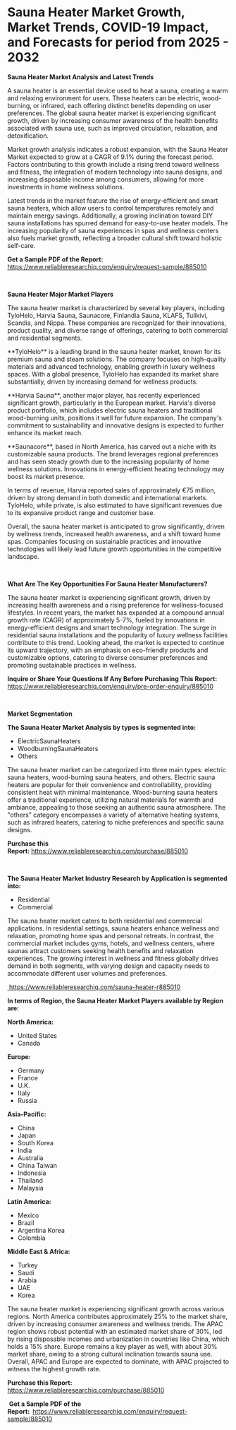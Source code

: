<p><h1>Sauna Heater Market Growth, Market Trends, COVID-19 Impact, and Forecasts for period from 2025 - 2032</h1></p><p><strong>Sauna Heater Market Analysis and Latest Trends</strong></p>
<p><p>A sauna heater is an essential device used to heat a sauna, creating a warm and relaxing environment for users. These heaters can be electric, wood-burning, or infrared, each offering distinct benefits depending on user preferences. The global sauna heater market is experiencing significant growth, driven by increasing consumer awareness of the health benefits associated with sauna use, such as improved circulation, relaxation, and detoxification.</p><p>Market growth analysis indicates a robust expansion, with the Sauna Heater Market expected to grow at a CAGR of 9.1% during the forecast period. Factors contributing to this growth include a rising trend toward wellness and fitness, the integration of modern technology into sauna designs, and increasing disposable income among consumers, allowing for more investments in home wellness solutions.</p><p>Latest trends in the market feature the rise of energy-efficient and smart sauna heaters, which allow users to control temperatures remotely and maintain energy savings. Additionally, a growing inclination toward DIY sauna installations has spurred demand for easy-to-use heater models. The increasing popularity of sauna experiences in spas and wellness centers also fuels market growth, reflecting a broader cultural shift toward holistic self-care.</p></p>
<p><strong>Get a Sample PDF of the Report:&nbsp;</strong> <a href="https://www.reliableresearchiq.com/enquiry/request-sample/885010?utm_campaign=3199&utm_medium=2&utm_source=Github&utm_content=ia&utm_term=16042025&utm_id=sauna-heater">https://www.reliableresearchiq.com/enquiry/request-sample/885010</a></p>
<p>&nbsp;</p>
<p><strong>Sauna Heater Major Market Players</strong></p>
<p><p>The sauna heater market is characterized by several key players, including TyloHelo, Harvia Sauna, Saunacore, Finlandia Sauna, KLAFS, Tulikivi, Scandia, and Nippa. These companies are recognized for their innovations, product quality, and diverse range of offerings, catering to both commercial and residential segments.</p><p>**TyloHelo** is a leading brand in the sauna heater market, known for its premium sauna and steam solutions. The company focuses on high-quality materials and advanced technology, enabling growth in luxury wellness spaces. With a global presence, TyloHelo has expanded its market share substantially, driven by increasing demand for wellness products.</p><p>**Harvia Sauna**, another major player, has recently experienced significant growth, particularly in the European market. Harvia's diverse product portfolio, which includes electric sauna heaters and traditional wood-burning units, positions it well for future expansion. The company's commitment to sustainability and innovative designs is expected to further enhance its market reach.</p><p>**Saunacore**, based in North America, has carved out a niche with its customizable sauna products. The brand leverages regional preferences and has seen steady growth due to the increasing popularity of home wellness solutions. Innovations in energy-efficient heating technology may boost its market presence.</p><p>In terms of revenue, Harvia reported sales of approximately €75 million, driven by strong demand in both domestic and international markets. TyloHelo, while private, is also estimated to have significant revenues due to its expansive product range and customer base.</p><p>Overall, the sauna heater market is anticipated to grow significantly, driven by wellness trends, increased health awareness, and a shift toward home spas. Companies focusing on sustainable practices and innovative technologies will likely lead future growth opportunities in the competitive landscape.</p></p>
<p>&nbsp;</p>
<p><strong>What Are The Key Opportunities For Sauna Heater Manufacturers?</strong></p>
<p><p>The sauna heater market is experiencing significant growth, driven by increasing health awareness and a rising preference for wellness-focused lifestyles. In recent years, the market has expanded at a compound annual growth rate (CAGR) of approximately 5-7%, fueled by innovations in energy-efficient designs and smart technology integration. The surge in residential sauna installations and the popularity of luxury wellness facilities contribute to this trend. Looking ahead, the market is expected to continue its upward trajectory, with an emphasis on eco-friendly products and customizable options, catering to diverse consumer preferences and promoting sustainable practices in wellness.</p></p>
<p><strong>Inquire or Share Your Questions If Any Before Purchasing This Report:</strong> <a href="https://www.reliableresearchiq.com/enquiry/pre-order-enquiry/885010?utm_campaign=3199&utm_medium=2&utm_source=Github&utm_content=ia&utm_term=16042025&utm_id=sauna-heater">https://www.reliableresearchiq.com/enquiry/pre-order-enquiry/885010</a></p>
<p>&nbsp;</p>
<p><strong>Market Segmentation</strong></p>
<p><strong>The Sauna Heater Market Analysis by types is segmented into:</strong></p>
<p><ul><li>ElectricSaunaHeaters</li><li>WoodburningSaunaHeaters</li><li>Others</li></ul></p>
<p><p>The sauna heater market can be categorized into three main types: electric sauna heaters, wood-burning sauna heaters, and others. Electric sauna heaters are popular for their convenience and controllability, providing consistent heat with minimal maintenance. Wood-burning sauna heaters offer a traditional experience, utilizing natural materials for warmth and ambiance, appealing to those seeking an authentic sauna atmosphere. The "others" category encompasses a variety of alternative heating systems, such as infrared heaters, catering to niche preferences and specific sauna designs.</p></p>
<p><strong>Purchase this Report:&nbsp;</strong><a href="https://www.reliableresearchiq.com/purchase/885010?utm_campaign=3199&utm_medium=2&utm_source=Github&utm_content=ia&utm_term=16042025&utm_id=sauna-heater">https://www.reliableresearchiq.com/purchase/885010</a></p>
<p>&nbsp;</p>
<p><strong>The Sauna Heater Market Industry Research by Application is segmented into:</strong></p>
<p><ul><li>Residential</li><li>Commercial</li></ul></p>
<p><p>The sauna heater market caters to both residential and commercial applications. In residential settings, sauna heaters enhance wellness and relaxation, promoting home spas and personal retreats. In contrast, the commercial market includes gyms, hotels, and wellness centers, where saunas attract customers seeking health benefits and relaxation experiences. The growing interest in wellness and fitness globally drives demand in both segments, with varying design and capacity needs to accommodate different user volumes and preferences.</p></p>
<p><a href="https://www.reliableresearchiq.com/sauna-heater-r885010?utm_campaign=3199&utm_medium=2&utm_source=Github&utm_content=ia&utm_term=16042025&utm_id=sauna-heater">&nbsp;https://www.reliableresearchiq.com/sauna-heater-r885010</a></p>
<p><strong>In terms of Region, the Sauna Heater Market Players available by Region are:</strong></p>
<p>
    <p> <strong> North America: </strong>
        <ul>
            <li>United States</li>
            <li>Canada</li>
        </ul>
        </p> 
    <p> <strong> Europe: </strong>
        <ul>
            <li>Germany</li>
            <li>France</li>
            <li>U.K.</li>
            <li>Italy</li>
            <li>Russia</li>
        </ul>
        </p> 
    <p> <strong> Asia-Pacific: </strong>
        <ul>
            <li>China</li>
            <li>Japan</li>
            <li>South Korea</li>
            <li>India</li>
            <li>Australia</li>
            <li>China Taiwan</li>
            <li>Indonesia</li>
            <li>Thailand</li>
            <li>Malaysia</li>
        </ul>
        </p> 
    <p> <strong> Latin America: </strong>
        <ul>
            <li>Mexico</li>
            <li>Brazil</li>
            <li>Argentina Korea</li>
            <li>Colombia</li>
        </ul>
        </p> 
    <p> <strong> Middle East & Africa: </strong>
        <ul>
            <li>Turkey</li>
            <li>Saudi</li>
            <li>Arabia</li>
            <li>UAE</li>
            <li>Korea</li>
        </ul>
    </p>
    </p>
<p><p>The sauna heater market is experiencing significant growth across various regions. North America contributes approximately 25% to the market share, driven by increasing consumer awareness and wellness trends. The APAC region shows robust potential with an estimated market share of 30%, led by rising disposable incomes and urbanization in countries like China, which holds a 15% share. Europe remains a key player as well, with about 30% market share, owing to a strong cultural inclination towards sauna use. Overall, APAC and Europe are expected to dominate, with APAC projected to witness the highest growth rate.</p></p>
<p><strong>Purchase this Report: </strong><a href="https://www.reliableresearchiq.com/purchase/885010?utm_campaign=3199&utm_medium=2&utm_source=Github&utm_content=ia&utm_term=16042025&utm_id=sauna-heater">https://www.reliableresearchiq.com/purchase/885010</a></p>
<p>&nbsp;<strong>Get a Sample PDF of the Report:&nbsp;&nbsp;</strong><a href="https://www.reliableresearchiq.com/enquiry/request-sample/885010?utm_campaign=3199&utm_medium=2&utm_source=Github&utm_content=ia&utm_term=16042025&utm_id=sauna-heater">https://www.reliableresearchiq.com/enquiry/request-sample/885010</a></p>
<p><strong></strong></p>
<p><p></p><p></p><p></p></p>